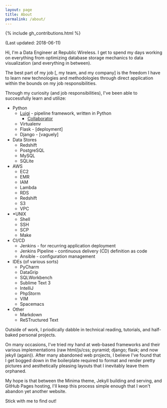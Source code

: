 ```yaml
---
layout: page
title: About
permalink: /about/
---
```


{% include gh_contributions.html %}

(Last updated: 2018-06-11)

Hi, I'm a Data Engineer at Republic Wireless. I get to spend my days working on everything from optimizing database storage mechanics to data visualization (and everything in between).

The best part of my job [, my team, and my company] is the freedom I have to learn new technologies and methodologies through direct application within the bounds on my job responsibilities.

Through my curiosity (and job responsibilities), I've been able to successfully learn and utilize:
* Python
    * [Luigi](https://github.com/spotify/luigi) - pipeline framework, written in Python
        * [Collaborator](https://github.com/spotify/luigi/commits?author=dlstadther)
    * Virtualenv
    * Flask - [deployment]
    * Django - [vaguely]
* Data Stores
    * Redshift
    * PostgreSQL
    * MySQL
    * SQLite
* AWS
    * EC2
    * EMR
    * IAM
    * Lambda
    * RDS
    * Redshift
    * S3
    * VPC
* \*UNIX
    * Shell
    * SSH
    * SCP
    * Make
* CI/CD
    * Jenkins - for recurring application deployment
    * Jenkins Pipeline - continuous delivery (CD) definition as code
    * Ansible - configuration management
* IDEs (of various sorts)
    * PyCharm
    * DataGrip
    * SQLWorkbench
    * Sublime Text 3
    * IntelliJ
    * PhpStorm
    * VIM
    * Spacemacs
* Other
    * Markdown
    * ReSTructured Text

Outside of work, I priodically dabble in technical reading, tutorials, and half-baked personal projects.

On many occasions, I've tried my hand at web-based frameworks and their various implementations (raw html/js/css; pyramid; django; flask; and now jekyll (again)). After many abandoned web projects, I believe I've found that I get bogged down in the boilerplate required to format and render pretty pictures and aesthetically pleasing layouts that I inevitably leave them orphaned.

My hope is that between the Minima theme, Jekyll building and serving, and GitHub Pages hosting, I'll keep this process simple enough that I won't abandon yet another website.

Stick with me to find out!
